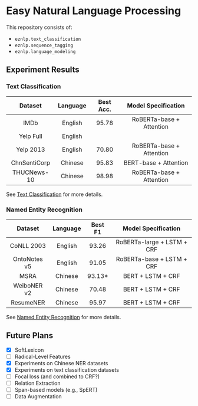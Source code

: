 # Easy Natural Language Processing

This repository consists of:
* `eznlp.text_classification`
* `eznlp.sequence_tagging`
* `eznlp.language_modeling`


## Experiment Results

### Text Classification 
| Dataset      | Language | Best Acc. | Model Specification |
|:------------:|:--------:|:---------:|:-------------------:|
| IMDb         | English  | 95.78     | RoBERTa-base + Attention |
| Yelp Full    | English  |
| Yelp 2013    | English  | 70.80     | RoBERTa-base + Attention |
| ChnSentiCorp | Chinese  | 95.83     | BERT-base + Attention    |
| THUCNews-10  | Chinese  | 98.98     | RoBERTa-base + Attention |

See [Text Classification](docs/text_classification.md) for more details. 


### Named Entity Recognition
| Dataset      | Language | Best F1 | Model Specification |
|:------------:|:--------:|:-------:|:-------------------:|
| CoNLL 2003   | English  | 93.26   | RoBERTa-large + LSTM + CRF |
| OntoNotes v5 | English  | 91.05   | RoBERTa-base + LSTM + CRF  |
| MSRA         | Chinese  | 93.13*  | BERT + LSTM + CRF          |
| WeiboNER v2  | Chinese  | 70.48   | BERT + LSTM + CRF          |
| ResumeNER    | Chinese  | 95.97   | BERT + LSTM + CRF          |

See [Named Entity Recognition](docs/entity_recognition.md) for more details. 


## Future Plans
- [x] SoftLexicon
- [ ] Radical-Level Features
- [x] Experiments on Chinese NER datasets
- [x] Experiments on text classification datasets
- [ ] Focal loss (and combined to CRF?)
- [ ] Relation Extraction
- [ ] Span-based models (e.g., SpERT)
- [ ] Data Augmentation
